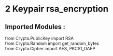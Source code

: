 # 2 Keypair rsa_encryption 

## Imported Modules :<br  />
from Crypto.PublicKey import RSA<br  />
from Crypto.Random import get_random_bytes<br  />
from Crypto.Cipher import AES, PKCS1_OAEP<br  />
